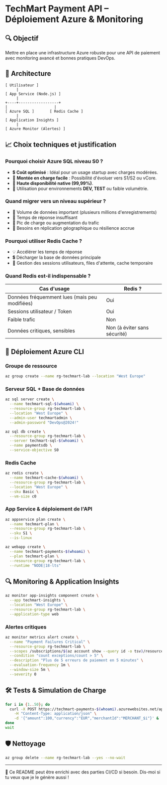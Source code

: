 # TechMart Payment API – Déploiement Azure & Monitoring

## 🔍 Objectif
Mettre en place une infrastructure Azure robuste pour une API de paiement avec monitoring avancé et bonnes pratiques DevOps.

## 🔄 Architecture

```
[ Utilisateur ]
     |
[ App Service (Node.js) ]
     |
+----+------------------+
|                     |
[ Azure SQL ]       [ Redis Cache ]
     |
[ Application Insights ]
     |
[ Azure Monitor (Alertes) ]
```

## 📈 Choix techniques et justification

### Pourquoi choisir **Azure SQL niveau S0** ?
- 💲 **Coût optimisé** : Idéal pour un usage startup avec charges modérées.
- 🔄 **Montée en charge facile** : Possibilité d'évoluer vers S1/S2 ou vCore.
- 🔢 **Haute disponibilité native (99,99%)**.
- 🔹 Utilisation pour environnements **DEV, TEST** ou faible volumétrie.

### Quand migrer vers un niveau supérieur ?
- 🔹 Volume de données important (plusieurs millions d'enregistrements)
- 🔹 Temps de réponse insuffisant
- 🔹 Pic de charge ou augmentation du trafic
- 🔹 Besoins en réplication géographique ou résilience accrue

### Pourquoi utiliser **Redis Cache** ?
- 💡 Accélérer les temps de réponse
- 💲 Décharger la base de données principale
- 🔑 Gestion des sessions utilisateurs, files d'attente, cache temporaire

### Quand Redis est-il indispensable ?
| Cas d'usage                               | Redis ? |
|-------------------------------------------|---------|
| Données fréquemment lues (mais peu modifiées) | Oui     |
| Sessions utilisateur / Token              | Oui     |
| Faible trafic                             | Non     |
| Données critiques, sensibles              | Non (à éviter sans sécurité) |

## 🚧 Déploiement Azure CLI

### Groupe de ressource
```bash
az group create --name rg-techmart-lab --location "West Europe"
```

### Serveur SQL + Base de données
```bash
az sql server create \
  --name techmart-sql-$(whoami) \
  --resource-group rg-techmart-lab \
  --location "West Europe" \
  --admin-user techmartadmin \
  --admin-password "DevOps@2024!"

az sql db create \
  --resource-group rg-techmart-lab \
  --server techmart-sql-$(whoami) \
  --name paymentsdb \
  --service-objective S0
```

### Redis Cache
```bash
az redis create \
  --name techmart-cache-$(whoami) \
  --resource-group rg-techmart-lab \
  --location "West Europe" \
  --sku Basic \
  --vm-size c0
```

### App Service & déploiement de l'API
```bash
az appservice plan create \
  --name techmart-plan \
  --resource-group rg-techmart-lab \
  --sku S1 \
  --is-linux

az webapp create \
  --name techmart-payments-$(whoami) \
  --plan techmart-plan \
  --resource-group rg-techmart-lab \
  --runtime "NODE|18-lts"
```

## 🔍 Monitoring & Application Insights
```bash
az monitor app-insights component create \
  --app techmart-insights \
  --location "West Europe" \
  --resource-group rg-techmart-lab \
  --application-type web
```

### Alertes critiques
```bash
az monitor metrics alert create \
  --name "Payment Failures Critical" \
  --resource-group rg-techmart-lab \
  --scopes /subscriptions/$(az account show --query id -o tsv)/resourceGroups/rg-techmart-lab/providers/Microsoft.Insights/components/techmart-insights \
  --condition "count exceptions/count > 5" \
  --description "Plus de 5 erreurs de paiement en 5 minutes" \
  --evaluation-frequency 1m \
  --window-size 5m \
  --severity 0
```

## 🛠️ Tests & Simulation de Charge
```bash
for i in {1..50}; do
  curl -X POST https://techmart-payments-$(whoami).azurewebsites.net/api/payments \
    -H "Content-Type: application/json" \
    -d '{"amount":100,"currency":"EUR","merchantId":"MERCHANT_$i"}' &
done
wait
```

## 🛡️ Nettoyage
```bash
az group delete --name rg-techmart-lab --yes --no-wait
```

---

🔧 Ce README peut être enrichi avec des parties CI/CD si besoin. Dis-moi si tu veux que je le génère aussi !
